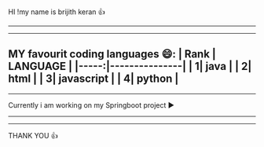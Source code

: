 HI !my name is brijith keran :+1:

---------------------------------
---------------------------------
MY favourit coding languages 😄:
| Rank | LANGUAGE      |
|-----:|---------------|
|     1|  java         |
|     2|  html         |
|     3|  javascript   |
|     4|  python       |
--------------------------------
--------------------------------
Currently i am working on my Springboot project ▶️

--------------------------------------------------
--------------------------------------------------
THANK YOU :+1:
